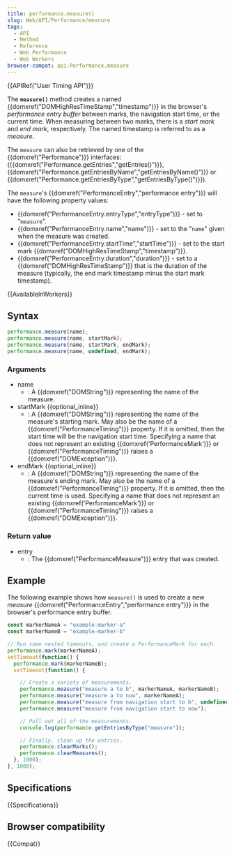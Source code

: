 ```yaml
---
title: performance.measure()
slug: Web/API/Performance/measure
tags:
  - API
  - Method
  - Reference
  - Web Performance
  - Web Workers
browser-compat: api.Performance.measure
---
```

{{APIRef("User Timing API")}}

The **`measure()`** method creates a named
{{domxref("DOMHighResTimeStamp","timestamp")}} in the browser's _performance entry
buffer_ between marks, the navigation start time, or the current time. When
measuring between two marks, there is a _start mark_ and _end mark_,
respectively. The named timestamp is referred to as a _measure_.

The `measure` can also be retrieved by one of the {{domxref("Performance")}}
interfaces: ({{domxref("Performance.getEntries","getEntries()")}},
{{domxref("Performance.getEntriesByName","getEntriesByName()")}} or
{{domxref("Performance.getEntriesByType","getEntriesByType()")}}).

The `measure`'s {{domxref("PerformanceEntry","performance entry")}} will
have the following property values:

- {{domxref("PerformanceEntry.entryType","entryType")}} - set to
  "`measure`".
- {{domxref("PerformanceEntry.name","name")}} - set to the "`name`" given
  when the measure was created.
- {{domxref("PerformanceEntry.startTime","startTime")}} - set to the start mark
  {{domxref("DOMHighResTimeStamp","timestamp")}}.
- {{domxref("PerformanceEntry.duration","duration")}} - set to a
  {{domxref("DOMHighResTimeStamp")}} that is the duration of the measure (typically, the
  end mark timestamp minus the start mark timestamp).

{{AvailableInWorkers}}

## Syntax

```js
performance.measure(name);
performance.measure(name, startMark);
performance.measure(name, startMark, endMark);
performance.measure(name, undefined, endMark);
```

### Arguments

- name
  - : A {{domxref("DOMString")}} representing the name of the measure.
- startMark {{optional_inline}}
  - : A {{domxref("DOMString")}} representing the name of the measure's starting mark. May
    also be the name of a {{domxref("PerformanceTiming")}} property. If it is omitted,
    then the start time will be the navigation start time. Specifying a name that does not
    represent an existing {{domxref('PerformanceMark')}} or {{domxref("PerformanceTiming")}}
    raises a {{domxref("DOMException")}}.
- endMark {{optional_inline}}
  - : A {{domxref("DOMString")}} representing the name of the measure's ending mark. May
    also be the name of a {{domxref("PerformanceTiming")}} property. If it is omitted,
    then the current time is used. Specifying a name that does not represent an existing 
    {{domxref('PerformanceMark')}} or {{domxref("PerformanceTiming")}} raises a 
    {{domxref("DOMException")}}.

### Return value

- entry
  - : The {{domxref("PerformanceMeasure")}} entry that was created.

## Example

The following example shows how `measure()` is used to create a new
_measure_ {{domxref("PerformanceEntry","performance entry")}} in the browser's
performance entry buffer.

```js
const markerNameA = "example-marker-a"
const markerNameB = "example-marker-b"

// Run some nested timeouts, and create a PerformanceMark for each.
performance.mark(markerNameA);
setTimeout(function() {
  performance.mark(markerNameB);
  setTimeout(function() {

    // Create a variety of measurements.
    performance.measure("measure a to b", markerNameA, markerNameB);
    performance.measure("measure a to now", markerNameA);
    performance.measure("measure from navigation start to b", undefined, markerNameB);
    performance.measure("measure from navigation start to now");

    // Pull out all of the measurements.
    console.log(performance.getEntriesByType("measure"));

    // Finally, clean up the entries.
    performance.clearMarks();
    performance.clearMeasures();
  }, 1000);
}, 1000);
```

## Specifications

{{Specifications}}

## Browser compatibility

{{Compat}}
